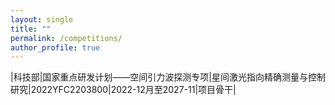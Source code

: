 ```yaml
---
layout: single
title: ""
permalink: /competitions/
author_profile: true
---
```



|科技部|国家重点研发计划——空间引力波探测专项|星间激光指向精确测量与控制研究|2022YFC2203800|2022-12月至2027-11|项目骨干|
